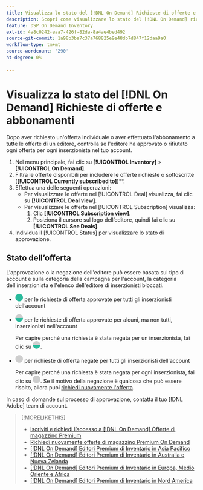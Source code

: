 ```yaml
---
title: Visualizza lo stato del [!DNL On Demand] Richieste di offerte e abbonamenti
description: Scopri come visualizzare lo stato del [!DNL On Demand] richieste di offerte e abbonamenti.
feature: DSP On Demand Inventory
exl-id: 4a8c0242-eaa7-426f-82da-8a4ae4bed492
source-git-commit: 1a98b3ba7c37a768825e9e48db7d847f12daa9a0
workflow-type: tm+mt
source-wordcount: '290'
ht-degree: 0%

---
```


# Visualizza lo stato del [!DNL On Demand] Richieste di offerte e abbonamenti

Dopo aver richiesto un&#39;offerta individuale o aver effettuato l&#39;abbonamento a tutte le offerte di un editore, controlla se l&#39;editore ha approvato o rifiutato ogni offerta per ogni inserzionista nel tuo account.

1. Nel menu principale, fai clic su **[!UICONTROL Inventory]** > **[!UICONTROL On Demand]**.
1. Filtra le offerte disponibili per includere le offerte richieste o sottoscritte (**[!UICONTROL Currently subscribed to]**)**.
1. Effettua una delle seguenti operazioni:
   * Per visualizzare le offerte nel [!UICONTROL Deal] visualizza, fai clic su **[!UICONTROL Deal view]**.
   * Per visualizzare le offerte nel [!UICONTROL Subscription] visualizza:
      1. Clic **[!UICONTROL Subscription view]**.
      1. Posiziona il cursore sul logo dell’editore, quindi fai clic su **[!UICONTROL See Deals]**.
1. Individua il [!UICONTROL Status] per visualizzare lo stato di approvazione.

## Stato dell’offerta

L&#39;approvazione o la negazione dell&#39;editore può essere basata sul tipo di account e sulla categoria della campagna per l&#39;account, la categoria dell&#39;inserzionista e l&#39;elenco dell&#39;editore di inserzionisti bloccati.

* ![completamente approvato](/help/dsp/assets/approved.png) per le richieste di offerta approvate per tutti gli inserzionisti dell’account

* ![parzialmente approvato](/help/dsp/assets/partly-approved.png) per le richieste di offerta approvate per alcuni, ma non tutti, inserzionisti nell&#39;account

   Per capire perché una richiesta è stata negata per un inserzionista, fai clic su ![parzialmente approvato](/help/dsp/assets/partly-approved.png).

* ![negato](/help/dsp/assets/denied.png) per richieste di offerta negate per tutti gli inserzionisti dell&#39;account

   Per capire perché una richiesta è stata negata per ogni inserzionista, fai clic su ![negato](/help/dsp/assets/denied.png). Se il motivo della negazione è qualcosa che può essere risolto, allora puoi [richiedi nuovamente l&#39;offerta](/help/dsp/inventory/on-demand-inventory-rerequest.md).

In caso di domande sul processo di approvazione, contatta il tuo [!DNL Adobe] team di account.

>[!MORELIKETHIS]
>
>* [Iscriviti e richiedi l’accesso a [!DNL On Demand] Offerte di magazzino Premium](on-demand-inventory-subscribe.md)
>* [Richiedi nuovamente offerte di magazzino Premium On Demand](on-demand-inventory-rerequest.md)
>* [[!DNL On Demand] Editori Premium di Inventario in Asia Pacifico](on-demand-inventory-publishers-apac.md)
>* [[!DNL On Demand] Editori Premium di Inventario in Australia e Nuova Zelanda](on-demand-inventory-publishers-anz.md)
>* [[!DNL On Demand] Editori Premium di Inventario in Europa, Medio Oriente e Africa](on-demand-inventory-publishers-emea.md)
>* [[!DNL On Demand] Editori Premium di Inventario in Nord America](on-demand-inventory-publishers-na.md)


